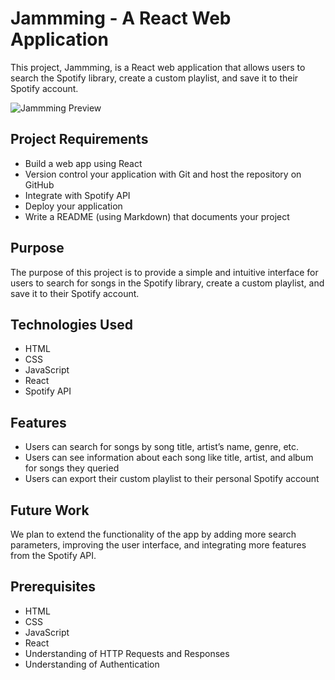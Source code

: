 # Jammming - A React Web Application

This project, Jammming, is a React web application that allows users to search the Spotify library, create a custom playlist, and save it to their Spotify account.

![Jammming Preview](./jammming-preview.png)

## Project Requirements

- Build a web app using React
- Version control your application with Git and host the repository on GitHub
- Integrate with Spotify API
- Deploy your application
- Write a README (using Markdown) that documents your project

## Purpose

The purpose of this project is to provide a simple and intuitive interface for users to search for songs in the Spotify library, create a custom playlist, and save it to their Spotify account.

## Technologies Used

- HTML
- CSS
- JavaScript
- React
- Spotify API

## Features

- Users can search for songs by song title, artist’s name, genre, etc.
- Users can see information about each song like title, artist, and album for songs they queried
- Users can export their custom playlist to their personal Spotify account

## Future Work

We plan to extend the functionality of the app by adding more search parameters, improving the user interface, and integrating more features from the Spotify API.

## Prerequisites

- HTML
- CSS
- JavaScript
- React
- Understanding of HTTP Requests and Responses
- Understanding of Authentication